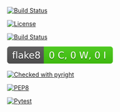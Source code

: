 [![Build Status](https://img.shields.io/badge/Python-3776AB?style=for-the-badge&logo=python&logoColor=white)](https://www.python.org/)

[![License](https://img.shields.io/github/license/YHY-NCSU/Homework1.svg?style=for-the-badge)](https://github.com/YHY-NCSU/Homework2/blob/main/LICENSE.md)

[![Build Status](https://img.shields.io/badge/Linux-FCC624?style=for-the-badge&logo=linux&logoColor=black)](https://www.linux.org/)

[![Flake8 Badge](./flake8_badge.svg)](https://github.com/YHY-NCSU/Homework2/blob/main/.github/workflows/flake8.yml)

[![Checked with pyright](https://microsoft.github.io/pyright/img/pyright_badge.svg)](https://github.com/YHY-NCSU/Homework2/blob/main/.github/workflows/pyright.yml)

[![PEP8](https://img.shields.io/badge/code%20style-pep8-green.svg)](https://github.com/YHY-NCSU/Homework2/blob/main/.github/workflows/autopep8.yml)

[![Pytest](https://github.com/YHY-NCSU/Homework2/actions/workflows/pytest.yml/badge.svg)](https://github.com/YHY-NCSU/Homework2/actions/workflows/pytest.yml)
